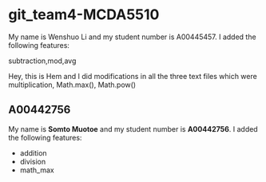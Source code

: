 # git_team4-MCDA5510
My name is Wenshuo Li and my student number is A00445457. I added the following features:

subtraction,mod,avg 


Hey, this is Hem and I did modifications in all the three text files which were multiplication, Math.max(), Math.pow()


## A00442756
My name is **Somto Muotoe** and my student number is **A00442756**. 
I added the following features:
- addition
- division
- math_max
